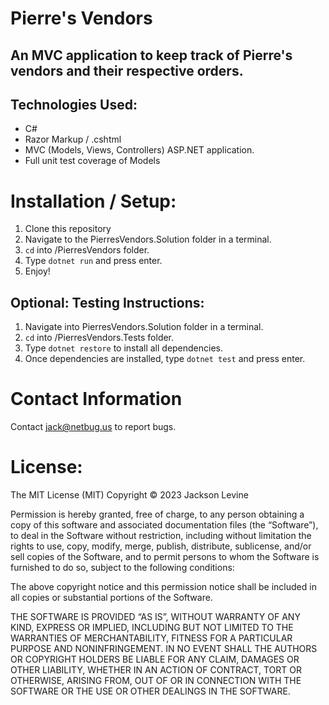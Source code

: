 # Pierre's Vendors
## An MVC application to keep track of Pierre's vendors and their respective orders.

## Technologies Used:
* C#
* Razor Markup / .cshtml
* MVC (Models, Views, Controllers) ASP.NET application.
* Full unit test coverage of Models

# Installation / Setup:

1. Clone this repository
2. Navigate to the PierresVendors.Solution folder in a terminal.
3. `cd` into /PierresVendors folder.
4. Type `dotnet run` and press enter.
5. Enjoy!

## Optional: Testing Instructions:

1. Navigate into PierresVendors.Solution folder in a terminal.
2. `cd` into /PierresVendors.Tests folder.
3. Type `dotnet restore` to install all dependencies.
4. Once dependencies are installed, type `dotnet test` and press enter.

# Contact Information

Contact jack@netbug.us to report bugs.

# License:

The MIT License (MIT)
Copyright © 2023 Jackson Levine

Permission is hereby granted, free of charge, to any person obtaining a copy of this software and associated documentation files (the “Software”), to deal in the Software without restriction, including without limitation the rights to use, copy, modify, merge, publish, distribute, sublicense, and/or sell copies of the Software, and to permit persons to whom the Software is furnished to do so, subject to the following conditions:

The above copyright notice and this permission notice shall be included in all copies or substantial portions of the Software.

THE SOFTWARE IS PROVIDED “AS IS”, WITHOUT WARRANTY OF ANY KIND, EXPRESS OR IMPLIED, INCLUDING BUT NOT LIMITED TO THE WARRANTIES OF MERCHANTABILITY, FITNESS FOR A PARTICULAR PURPOSE AND NONINFRINGEMENT. IN NO EVENT SHALL THE AUTHORS OR COPYRIGHT HOLDERS BE LIABLE FOR ANY CLAIM, DAMAGES OR OTHER LIABILITY, WHETHER IN AN ACTION OF CONTRACT, TORT OR OTHERWISE, ARISING FROM, OUT OF OR IN CONNECTION WITH THE SOFTWARE OR THE USE OR OTHER DEALINGS IN THE SOFTWARE.



